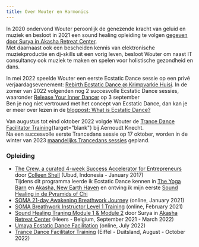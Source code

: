 ```yaml
---
title: Over Wouter en Harmonics
---
```


In 2020 ondervond Wouter peroonlijk de genezende kracht van geluid en muziek en besloot in 2021 een sound healing opleiding te volgen [gegeven door Surya in Akasha Retreat Center](https://www.akasharetreatcenter.com/).<br/>Met daarnaast ook een bescheiden kennis van elektronische muziekproductie en dj-skills uit een vorig leven, besloot Wouter om naast IT consultancy ook muziek te maken en spelen voor holistische gezondheid en dans.

In mei 2022 speelde Wouter een eerste Ecstatic Dance sessie op een privé verjaardagsevenement: [Rebirth Ecstatic Dance @ Krimpvarkie Huisi](/blog/rebirthecstaticdance). In de zomer van 2022 volgenden nog 2 succesvolle Ecstatic Dance sessies, waaronder [Release Your Inner Dancer](/blog/releaseyourinnerdancer) op 3 september<br>
Ben je nog niet vertrouwd met het concept van Ecstatic Dance, dan kan je er meer over lezen in de [blogpost: What is Ecstatic Dance?](/blog/watisecstaticdance)

Van augustus tot eind oktober 2022 volgde Wouter de [Trance Dance Facilitator Training](https://trance-dance.net/events/trancedance-facilitator-training/){target="blank"} bij Aernoudt Knecht.<br>
Na een succesvolle eerste Trancedans sessie op 17 oktober, worden in de winter van 2023 [maandelijks Trancedans sessies](/trancedance) gepland.

### Opleiding

* [The Crew, a curated 4-week Success Accelerator for Entrepreneurs](https://www.facebook.com/thecrewglobal) door [Colleen Shell](https://fabx.tv/speaker/colleen-schell/) (Ubud, Indonesia - January 2017)<br>
Tijdens dit programma leerde ik Ecstatic Dance kennen in [The Yoga Barn](https://www.theyogabarn.com) en [Akasha, New Earth Haven](https://newearthhaven.com/) en ontving ik mijn eerste [Sound Healing in de Pyramids of Chi](https://pyramidsofchi.com/)
* [SOMA 21-day Awakening Breathwork Journey](https://www.somabreath.com/the-awakening-breathwork-journey-fp/) (online, January 2021)
* [SOMA Breathwork Instructor Level 1 Training](https://www.somabreath.com/breathwork-facilitator-teacher-training-certification/) (online, February 2021)
* [Sound Healing Traning Module 1 & Module 2](https://www.akasharetreatcenter.com/soundhealing-training) door
Surya in [Akasha Retreat Center](https://www.akasharetreatcenter.com/) (Heers - Belgium, September 2021 - March 2022)
* [Umaya Ecstatic Dance Facilitation](https://umaya.love/courses/ecstatic-dance-facilitation-guidelines-tools-exercises/) (online, July 2022)
* [Trance Dance Facilitator Training](https://trance-dance.net/) (Eiffel - Duitsland, August - October 2022)
